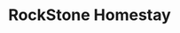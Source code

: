 ---
layout: location
title: RockStone Homestay
images: ["/properties/horanadu/tranquil/1.jpg","/properties/horanadu/tranquil/1.jpg"]
price: ₹1,299
area: Chikmagalur
rating: 5
description: Et quia aperiam et deleniti ab ut. Non ab enim consequuntur. Nulla dolor aut itaque vel quis. Id et facere est sequi aut rerum. Id ea aliquid et quasi atque. Aperiam eum fugiat vero magni.<br> Natus et repudiandae minima veniam. Doloribus veniam omnis error. Voluptatem voluptas tenetur et architecto expedita corrupti ea. Necessitatibus aut ut omnis. Placeat non soluta amet eius nihil eaque non exercitationem. Accusantium vero sint culpa cupiditate nostrum.
district: Chikmagalur
total-occupancy: 14
rooms: 4
stay-type: Trekking Stay
accomodation: [
    [3 Family Room, 6, 12, house-door],
    [1 Dormitory Room, 8, 4, shop]
]
pricing: [
    [BASIC PACKAGE, 1499, Stay | Breakfast | Activities | Hi-tea | Veg Snacks],
    [STANDARD PACKAGE, 2499, Stay | All Meals | Activities | Hi-tea | Veg Snacks],
    [COUPLE PACKAGE, 2699, Stay | All Meals | Activities | Hi-tea | Veg Snacks],
]
ameneties: [
    [ lightning-fill,Power Backup],
    [ lightning-fill,Refrigerator],
    [ hospital-fill ,Smoking Area],
    [ lightning-fill, TV],
    [ water ,Shower],
    [ droplet-fill,Hot Water]
]
activities: [ 
    [ fire,Bonfire & Music],
    [ dice-3-fill, Chess],
    [ person-walking,Estate Walk], 
    [ dice-3-fill, Carrom], 
    [ circle-fill, Badminton], 
    [ circle-fill, Basketball],
    [ circle-fill, Cricket], 
    [ feather, Bird Watch], 
    [ person-walking, Trekking]
]
locations: [
    Bandekallu Trek (3KM), Muthodi Wildlife (18KM), Ukkada Falls (27KM), Mullayanagiri Peak (28KM), Jhari Falls (30KM), Baba Budangiri Peak (40KM), Manikyadhara View Point (40KM) 
    ]
breakfast: [Neer Dosa, item2, item3, item4]
lunch: [item1, item2, item3, item4]
dinner: [item1, item2, item3, item4]
tnc: ["Yes","No","Yes", "Yes", 12:00PM-11:00AM]
---